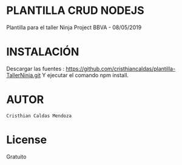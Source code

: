 # PLANTILLA CRUD NODEJS
Plantilla para el taller Ninja Project BBVA - 08/05/2019

# INSTALACIÓN
Descargar las fuentes : https://github.com/cristhiancaldas/plantilla-TallerNinja.git
Y ejecutar el comando npm install.

# AUTOR 
```
Cristhian Caldas Mendoza
```
# License
Gratuito
